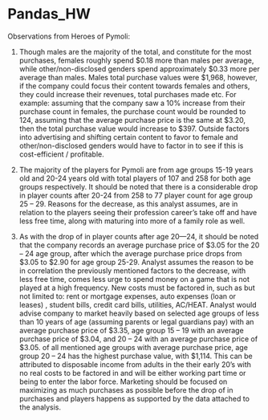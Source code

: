 # Pandas_HW
Observations from Heroes of Pymoli:

1)	Though males are the majority of the total, and constitute for the most purchases, females roughly spend $0.18 more than males per average, while other/non-disclosed genders spend approximately $0.33 more per average than males. Males total purchase values were $1,968, however, if the company could focus their content towards females and others, they could increase their revenues, total purchases made etc. For example: assuming that the company saw a 10% increase from their purchase count in females, the purchase count would be rounded to 124, assuming that the average purchase price is the same at $3.20, then the total purchase value would increase to $397. Outside factors into advertising and shifting certain content to favor to female and other/non-disclosed genders would have to factor in to see if this is cost-efficient / profitable. 

2)	The majority of the players for Pymoli are from age groups 15-19 years old and 20-24 years old with total players of 107 and 258 for both age groups respectively. It should be noted that there is a considerable drop in player counts after 20-24 from 258 to 77 player count for age group 25 – 29. Reasons for the decrease, as this analyst assumes, are in relation to the players seeing their profession career’s take off and have less free time, along with maturing into more of a family role as well. 

3)	As with the drop of in player counts after age 20—24, it should be noted that the company records an average purchase price of $3.05 for the 20 – 24 age group, after which the average purchase price drops from $3.05 to $2.90 for age group 25-29. Analyst assumes the reason to be in correlation the previously mentioned factors to the decrease, with less free time, comes less urge to spend money on a game that is not played at a high frequency. New costs must be factored in, such as but not limited to: rent or mortgage expenses, auto expenses (loan or leases) , student bills, credit card bills, utilities, AC/HEAT. Analyst would advise company to market heavily based on selected age groups of less than 10 years of age (assuming parents or legal guardians pay) with an average purchase price of $3.35, age group 15 – 19 with an average purchase price of $3.04, and 20 – 24 with an average purchase price of $3.05. of all mentioned age groups with average purchase price, age group 20 – 24 has the highest purchase value, with $1,114. This can be attributed to disposable income from adults in the their early 20’s with no real costs to be factored in and will be either working part time or being to enter the labor force. Marketing should be focused on maximizing as much purchases as possible before the drop of in purchases and players happens as supported by the data attached to the analysis.  
